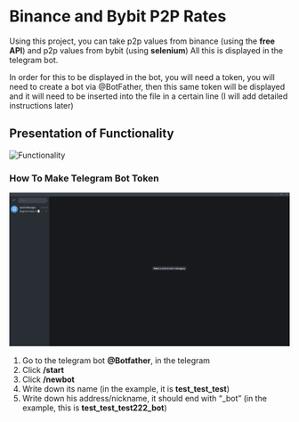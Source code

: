 # Binance and Bybit P2P Rates

Using this project, you can take p2p values ​​from binance (using the **free API**) and p2p values ​​from bybit (using **selenium**)
All this is displayed in the telegram bot.

In order for this to be displayed in the bot, you will need a token, you will need to create a bot via @BotFather, then this same token will be displayed and it will need to be inserted into the file in a certain line (I will add detailed instructions later)

## Presentation of Functionality
![Functionality](https://github.com/pefbrute/p2p-rate-taker-binance-bybit/blob/main/How%20P2P%20Rate%20Taker%20Works.gif)

### How To Make Telegram Bot Token
![Functionality](https://github.com/pefbrute/p2p-rate-taker-binance-bybit/blob/main/cut_How%20To%20Make%20Telegram%20Bot%20Token.gif)

1. Go to the telegram bot **@Botfather**, in the telegram
2. Click **/start**
3. Click **/newbot**
4. Write down its name (in the example, it is **test_test_test**)
5. Write down his address/nickname, it should end with “_bot” (in the example, this is **test_test_test222_bot**)
